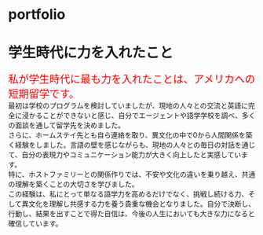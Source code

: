 # portfolio
<!DOCTYPE html>
<html>
<head>
<meta charset="utf-8">

</head>
<body>
<h1>
学生時代に力を入れたこと
</h1>
<p>

 <span style="font-size:150%"><span style="color:red">私が学生時代に最も力を入れたことは、アメリカへの短期留学です。</span></span><br>
  最初は学校のプログラムを検討していましたが、現地の人々との交流と英語に完全に浸かることができないと感じ、自分でエージェントや語学学校を調べ、多くの面談を通して留学先を決めました。<br>
  さらに、ホームステイ先とも自ら連絡を取り、異文化の中で0から人間関係を築く経験をしました。言語の壁を感じながらも、現地の人々との毎日の対話を通じて、自分の表現力やコミュニケーション能力が大きく向上したと実感しています。<br>
  特に、ホストファミリーとの関係作りでは、不安や文化の違いを乗り越え、共通の理解を築くことの大切さを学びました。<br>
  この経験は、私にとって単なる語学力を高めるだけでなく、挑戦し続ける力、そして異文化を理解し共感する力を養う貴重な機会となりました。自分で決断し、行動し、結果を出すことで得た自信は、今後の人生においても大きな力になると確信しています。<br>
 
</p>
</body>
</html>
